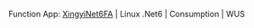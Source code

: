 Function App: [XingyiNet6FA](https://ms.portal.azure.com/#@microsoft.onmicrosoft.com/resource/subscriptions/83e0d97e-09ce-4ef1-b908-b07072b805e3/resourcegroups/LinuxConsumption/providers/Microsoft.Web/sites/XingyiNet6FA/appServices) | Linux .Net6 | Consumption | WUS
